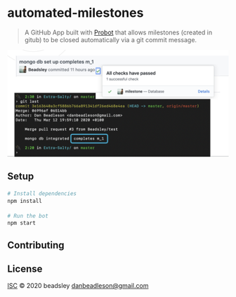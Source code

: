 # automated-milestones

> A GitHub App built with [Probot](https://github.com/probot/probot) that allows milestones (created in gitub) to be closed automatically via a git commit message.

![alt text](https://github.com/Beadsley/automated-milestones/blob/refactor/commits-message.png)

## Setup

```sh
# Install dependencies
npm install

# Run the bot
npm start
```

## Contributing



## License

[ISC](LICENSE) © 2020 beadsley <danbeadleson@gmail.com>
